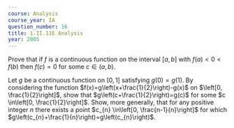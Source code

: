 ```yaml
---
course: Analysis
course_year: IA
question_number: 16
title: 1.II.11E Analysis
year: 2005
---
```



Prove that if $f$ is a continuous function on the interval $[a, b]$ with $f(a)<0<f(b)$ then $f(c)=0$ for some $c \in(a, b)$.

Let $g$ be a continuous function on $[0,1]$ satisfying $g(0)=g(1)$. By considering the function $f(x)=g\left(x+\frac{1}{2}\right)-g(x)$ on $\left[0, \frac{1}{2}\right]$, show that $g\left(c+\frac{1}{2}\right)=g(c)$ for some $c \in\left[0, \frac{1}{2}\right]$. Show, more generally, that for any positive integer $n$ there exists a point $c_{n} \in\left[0, \frac{n-1}{n}\right]$ for which $g\left(c_{n}+\frac{1}{n}\right)=g\left(c_{n}\right)$.